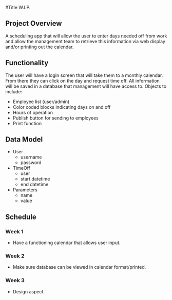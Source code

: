 #Title W.I.P.

## Project Overview
 A scheduling app that will allow the user to enter days needed off from work and allow the management team to retrieve this information via web display and/or printing out the calendar.

## Functionality
The user will have a login screen that will take them to a monthly calendar. From there they can click on the day and request time off. All information will be saved in a database that management will have access to.
Objects to include:
- Employee list (user/admin)
- Color coded blocks indicating days on and off
- Hours of operation
- Publish button for sending to employees
- Print function

## Data Model

- User
    - username
    - password
- TimeOff
    - user
    - start datetime
    - end datetime
- Parameters
    - name
    - value

## Schedule
### Week 1
- Have a functioning calendar that allows user input.
### Week 2
- Make sure database can be viewed in calendar format/printed.
### Week 3
- Design aspect.
